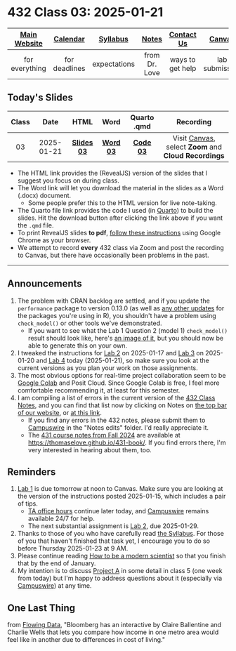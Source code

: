 # 432 Class 03: 2025-01-21

[Main Website](https://thomaselove.github.io/432-2025/) | [Calendar](https://thomaselove.github.io/432-2025/calendar.html) | [Syllabus](https://thomaselove.github.io/432-syllabus-2025/) | [Notes](https://thomaselove.github.io/432-notes/) | [Contact Us](https://thomaselove.github.io/432-2025/contact.html) | [Canvas](https://canvas.case.edu) | [Data and Code](https://github.com/THOMASELOVE/432-data) | [Sources](https://github.com/THOMASELOVE/432-classes-2024/tree/main/sources)
:-----------: | :--------------: | :----------: | :---------: | :-------------: | :-----------: | :------------: |:------:
for everything | for deadlines | expectations | from Dr. Love | ways to get help | lab submission | for downloads | to read

## Today's Slides

Class | Date | HTML | Word | Quarto .qmd | Recording
:---: | :--------: | :------: | :------: | :------: | :-------------:
03 | 2025-01-21 | **[Slides 03](https://thomaselove.github.io/432-slides-2025/slides03.html)** | **[Word 03](https://thomaselove.github.io/432-slides-2025/slides03w.docx)** | **[Code 03](https://github.com/THOMASELOVE/432-slides-2025/blob/main/slides03.qmd)** | Visit [Canvas](https://canvas.case.edu/), select **Zoom** and **Cloud Recordings**

- The HTML link provides the (RevealJS) version of the slides that I suggest you focus on during class.
- The Word link will let you download the material in the slides as a Word (.docx) document.
    - Some people prefer this to the HTML version for live note-taking.
- The Quarto file link provides the code I used (in [Quarto](https://quarto.org/)) to build the slides. Hit the download button after clicking the link above if you want the `.qmd` file.
- To print RevealJS slides **to pdf**, [follow these instructions](https://quarto.org/docs/presentations/revealjs/presenting.html#print-to-pdf) using Google Chrome as your browser.
- We attempt to record **every** 432 class via Zoom and post the recording to Canvas, but there have occasionally been problems in the past.

---

## Announcements

1. The problem with CRAN backlog are settled, and if you update the `performance` package to version 0.13.0 (as well as [any other updates](https://thomaselove.github.io/432-2025/software.html#updating-your-r-packages) for the packages you're using in R), you shouldn't have a problem using `check_model()` or other tools we've demonstrated.
     - If you want to see what the Lab 1 Question 2 (model 1) `check_model()` result should look like, here's [an image of it](check_models_lab1.png), but you should now be able to generate this on your own.
2. I tweaked the instructions for [Lab 2](https://thomaselove.github.io/432-2025/lab2.html) on 2025-01-17 and [Lab 3](https://thomaselove.github.io/432-2025/lab3.html) on 2025-01-20 and [Lab 4](https://thomaselove.github.io/432-2025/lab4.html) today (2025-01-21), so make sure you look at the current versions as you plan your work on those assignments.
3. The most obvious options for real-time project collaboration seem to be [Google Colab](https://colab.research.google.com/) and Posit Cloud. Since Google Colab is free, I feel more comfortable recommending it, at least for this semester.
4. I am compiling a list of errors in the current version of the [432 Class Notes](https://thomaselove.github.io/432-notes/), and you can find that list now by clicking on Notes on [the top bar of our website](https://thomaselove.github.io/432-2025/), or [at this link](https://thomaselove.github.io/432-2025/notes.html).
    - If you find any errors in the 432 notes, please submit them to [Campuswire](https://campuswire.com/) in the "Notes edits" folder. I'd really appreciate it.
    - The [431 course notes from Fall 2024](https://thomaselove.github.io/431-book/) are available at <https://thomaselove.github.io/431-book/>. If you find errors there, I'm very interested in hearing about them, too.

## Reminders

1. [Lab 1](https://thomaselove.github.io/432-2025/lab1.html)  is due tomorrow at noon to Canvas. Make sure you are looking at the version of the instructions posted 2025-01-15, which includes a pair of tips.
    - [TA office hours](https://thomaselove.github.io/432-2025/calendar.html#ta-office-hours) continue later today, and [Campuswire](https://campuswire.com/) remains available 24/7 for help.
    - The next substantial assignment is [Lab 2](https://thomaselove.github.io/432-2025/lab2.html), due 2025-01-29.
2. Thanks to those of you who have carefully read [the Syllabus](https://thomaselove.github.io/432-syllabus-2025/). For those of you that haven't finished that task yet, I encourage you to do so before Thursday 2025-01-23 at 9 AM.
3. Please continue reading [How to be a modern scientist](https://leanpub.com/modernscientist) so that you finish that by the end of January.
4. My intention is to discuss [Project A](https://thomaselove.github.io/432-2025/projA.html) in some detail in class 5 (one week from today) but I'm happy to address questions about it (especially via [Campuswire](https://campuswire.com/)) at any time.

## One Last Thing

from [Flowing Data](https://flowingdata.com/2025/01/21/where-you-would-feel-richer-and-poorer/), "Bloomberg has an interactive by Claire Ballentine and Charlie Wells that lets you compare how income in one metro area would feel like in another due to differences in cost of living."
